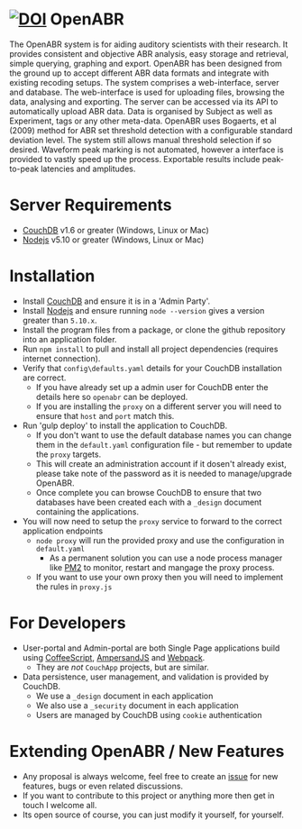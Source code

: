 [![DOI](https://zenodo.org/badge/doi/10.5281/zenodo.15629.svg)](http://dx.doi.org/10.5281/zenodo.15629)
OpenABR
======

The OpenABR system is for aiding auditory scientists with their research. It provides consistent and objective ABR analysis, easy storage and retrieval, simple querying, graphing and export. OpenABR has been designed from the ground up to accept different ABR data formats and integrate with existing recoding setups.
The system comprises a web-interface, server and database. The web-interface is used for uploading files, browsing the data, analysing and exporting. The server can be accessed via its API to automatically upload ABR data. Data is organised by Subject as well as Experiment, tags or any other meta-data.
OpenABR uses Bogaerts, et al (2009) method for ABR set threshold detection with a configurable standard deviation level. The system still allows manual threshold selection if so desired.
Waveform peak marking is not automated, however a interface is provided to vastly speed up the process. Exportable results include peak-to-peak latencies and amplitudes.

Server Requirements
============

 - [CouchDB](http://couchdb.apache.org/) v1.6 or greater (Windows, Linux or Mac)
 - [Nodejs](https://nodejs.org/) v5.10 or greater (Windows, Linux or Mac)

Installation
============

 - Install [CouchDB](http://couchdb.apache.org/) and ensure it is in a 'Admin Party'.
 - Install [Nodejs](http://nodejs.org/) and ensure running `node --version` gives a version greater than `5.10.x`.
 - Install the program files from a package, or clone the github repository into an application folder.
 - Run `npm install` to pull and install all project dependencies (requires internet connection).
 - Verify that `config\defaults.yaml` details for your CouchDB installation are correct.
   - If you have already set up a admin user for CouchDB enter the details here so `openabr` can be deployed.
   - If you are installing the `proxy` on a different server you will need to ensure that `host` and `port` match this.
 - Run 'gulp deploy' to install the application to CouchDB.
   - If you don't want to use the default database names you can change them in the `default.yaml` configuration file - but remember to update the `proxy` targets.
   - This will create an administration account if it dosen't already exist, please take note of the password as it is needed to manage/upgrade OpenABR.
   - Once complete you can browse CouchDB to ensure that two databases have been created each with a `_design` document containing the applications.
 - You will now need to setup the `proxy` service to forward to the correct application endpoints
   - `node proxy` will run the provided proxy and use the configuration in `default.yaml`
     - As a permanent solution you can use a node process manager like [PM2](http://github.com/Unitech/pm2) to monitor, restart and mangage the proxy process.
   - If you want to use your own proxy then you will need to implement the rules in `proxy.js`

For Developers
==============

 - User-portal and Admin-portal are both Single Page applications build using [CoffeeScript](http://coffeescript.org/), [AmpersandJS](https://ampersandjs.com/) and [Webpack](https://webpack.github.io/).
   - They are *not* `CouchApp` projects, but are similar.
 - Data persistence, user management, and validation is provided by CouchDB.
   - We use a `_design` document in each application
   - We also use a `_security` document in each application
   - Users are managed by CouchDB using `cookie` authentication

Extending OpenABR / New Features
================================
 - Any proposal is always welcome, feel free to create an [issue](https://github.com/daskurka/openabr/issues) for new features, bugs or even related discussions.
 - If you want to contribute to this project or anything more then get in touch I welcome all.
 - Its open source of course, you can just modify it yourself, for yourself.
